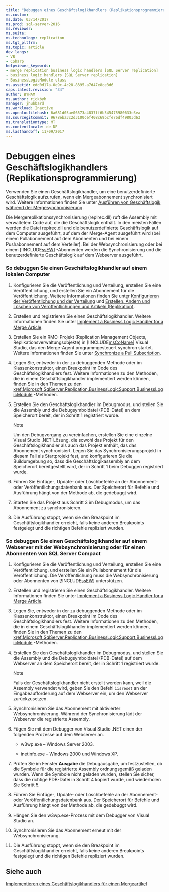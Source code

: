 ```yaml
---
title: "Debuggen eines Geschäftslogikhandlers (Replikationsprogrammierung) | Microsoft-Dokumentation"
ms.custom: 
ms.date: 03/14/2017
ms.prod: sql-server-2016
ms.reviewer: 
ms.suite: 
ms.technology: replication
ms.tgt_pltfrm: 
ms.topic: article
dev_langs:
- VB
- CSharp
helpviewer_keywords:
- merge replication business logic handlers [SQL Server replication]
- business logic handlers [SQL Server replication]
- BusinessLogicModule class
ms.assetid: edd0d17a-0e9c-4c28-8395-a7d47e8ce3d6
caps.latest.revision: "34"
author: BYHAM
ms.author: rickbyh
manager: jhubbard
ms.workload: Inactive
ms.openlocfilehash: 6a681d03ae06573a4837ff6b545475980633e3ea
ms.sourcegitcommit: 9678eba3c2d3100cef408c69bcfe76df49803d63
ms.translationtype: MT
ms.contentlocale: de-DE
ms.lasthandoff: 11/09/2017
---
```

# <a name="debug-a-business-logic-handler-replication-programming"></a>Debuggen eines Geschäftslogikhandlers (Replikationsprogrammierung)
  Verwenden Sie einen Geschäftslogikhandler, um eine benutzerdefinierte Geschäftslogik aufzurufen, wenn ein Mergeabonnement synchronisiert wird. Weitere Informationen finden Sie unter [Ausführen von Geschäftslogik während der Mergesynchronisierung](../../relational-databases/replication/merge/execute-business-logic-during-merge-synchronization.md).  
  
 Die Mergereplikationssynchronisierung (replrec.dll) ruft die Assembly mit verwaltetem Code auf, die die Geschäftslogik enthält. In den meisten Fällen werden die Datei replrec.dll und die benutzerdefinierte Geschäftslogik auf dem Computer ausgeführt, auf dem der Merge-Agent ausgeführt wird (bei einem Pullabonnement auf dem Abonnenten und bei einem Pushabonnement auf dem Verteiler). Bei der Websynchronisierung oder bei einem [!INCLUDE[ssEW](../../includes/ssew-md.md)] -Abonnenten werden die Synchronisierung und die benutzerdefinierte Geschäftslogik auf dem Webserver ausgeführt.  
  
### <a name="to-debug-a-business-logic-handler-on-a-local-computer"></a>So debuggen Sie einen Geschäftslogikhandler auf einem lokalen Computer  
  
1.  Konfigurieren Sie die Veröffentlichung und Verteilung, erstellen Sie eine Veröffentlichung, und erstellen Sie ein Abonnement für die Veröffentlichung. Weitere Informationen finden Sie unter [Konfigurieren der Veröffentlichung und der Verteilung](../../relational-databases/replication/configure-publishing-and-distribution.md) und [Erstellen, Ändern und Löschen von Veröffentlichungen und Artikeln &#40;Replikation&#41;](../../relational-databases/replication/publish/create-modify-and-delete-publications-and-articles-replication.md).  
  
2.  Erstellen und registrieren Sie einen Geschäftslogikhandler. Weitere Informationen finden Sie unter [Implement a Business Logic Handler for a Merge Article](../../relational-databases/replication/implement-a-business-logic-handler-for-a-merge-article.md).  
  
3.  Erstellen Sie ein RMO-Projekt (Replication Management Objects, Replikationsverwaltungsobjekte) in [!INCLUDE[msCoName](../../includes/msconame-md.md)] Visual Studio, das den Merge-Agent programmgesteuert synchron startet. Weitere Informationen finden Sie unter [Synchronize a Pull Subscription](../../relational-databases/replication/synchronize-a-pull-subscription.md).  
  
4.  Legen Sie, entweder in der zu debuggenden Methode oder im Klassenkonstruktor, einen Breakpoint im Code des Geschäftslogikhandlers fest. Weitere Informationen zu den Methoden, die in einem Geschäftslogikhandler implementiert werden können, finden Sie in den Themen zu den <xref:Microsoft.SqlServer.Replication.BusinessLogicSupport.BusinessLogicModule> -Methoden.  
  
5.  Erstellen Sie den Geschäftslogikhandler im Debugmodus, und stellen Sie die Assembly und die Debugsymboldatei (PDB-Datei) an dem Speicherort bereit, der in Schritt 1 registriert wurde.  
  
    > [!NOTE]  
    >  Um den Debugvorgang zu vereinfachen, erstellen Sie eine einzelne Visual Studio .NET-Lösung, die sowohl das Projekt für den Geschäftslogikhandler als auch das Projekt enthält, das das Abonnement synchronisiert. Legen Sie das Synchronisierungsprojekt in diesem Fall als Startprojekt fest, und konfigurieren Sie die Buildumgebung so, dass die Geschäftslogikassembly an dem Speicherort bereitgestellt wird, der in Schritt 1 beim Debuggen registriert wurde.  
  
6.  Führen Sie Einfüge-, Update- oder Löschbefehle an der Abonnement- oder Veröffentlichungsdatenbank aus. Der Speicherort für Befehle und Ausführung hängt von der Methode ab, die gedebuggt wird.  
  
7.  Starten Sie das Projekt aus Schritt 3 im Debugmodus, um das Abonnement zu synchronisieren.  
  
8.  Die Ausführung stoppt, wenn sie den Breakpoint im Geschäftslogikhandler erreicht, falls keine anderen Breakpoints festgelegt und die richtigen Befehle repliziert wurden.  
  
### <a name="to-debug-a-business-logic-handler-on-a-web-server-using-web-synchronization-or-for-a-sql-server-compact-subscriber"></a>So debuggen Sie einen Geschäftslogikhandler auf einem Webserver mit der Websynchronisierung oder für einen Abonnenten von SQL Server Compact  
  
1.  Konfigurieren Sie die Veröffentlichung und Verteilung, erstellen Sie eine Veröffentlichung, und erstellen Sie ein Pullabonnement für die Veröffentlichung. Die Veröffentlichung muss die Websynchronisierung oder Abonnenten von [!INCLUDE[ssEW](../../includes/ssew-md.md)] unterstützen.  
  
2.  Erstellen und registrieren Sie einen Geschäftslogikhandler. Weitere Informationen finden Sie unter [Implement a Business Logic Handler for a Merge Article](../../relational-databases/replication/implement-a-business-logic-handler-for-a-merge-article.md).  
  
3.  Legen Sie, entweder in der zu debuggenden Methode oder im Klassenkonstruktor, einen Breakpoint im Code des Geschäftslogikhandlers fest. Weitere Informationen zu den Methoden, die in einem Geschäftslogikhandler implementiert werden können, finden Sie in den Themen zu den <xref:Microsoft.SqlServer.Replication.BusinessLogicSupport.BusinessLogicModule> -Methoden.  
  
4.  Erstellen Sie den Geschäftslogikhandler im Debugmodus, und stellen Sie die Assembly und die Debugsymboldatei (PDB-Datei) auf dem Webserver an dem Speicherort bereit, der in Schritt 1 registriert wurde.  
  
    > [!NOTE]  
    >  Falls der Geschäftslogikhandler nicht erstellt werden kann, weil die Assembly verwendet wird, geben Sie den Befehl `iisreset` an der Eingabeaufforderung auf dem Webserver ein, um den Webserver zurückzusetzen.  
  
5.  Synchronisieren Sie das Abonnement mit aktivierter Websynchronisierung. Während der Synchronisierung lädt der Webserver die registrierte Assembly.  
  
6.  Fügen Sie mit dem Debugger von Visual Studio .NET einen der folgenden Prozesse auf dem Webserver an.  
  
    -   w3wp.exe &ndash; Windows Server 2003.  
  
    -   inetinfo.exe &ndash; Windows 2000 und Windows XP.  
  
7.  Prüfen Sie im Fenster **Ausgabe** die Debugausgabe, um festzustellen, ob die Symbole für die registrierte Assembly ordnungsgemäß geladen wurden. Wenn die Symbole nicht geladen wurden, stellen Sie sicher, dass die richtige PDB-Datei in Schritt 4 kopiert wurde, und wiederholen Sie Schritt 5.  
  
8.  Führen Sie Einfüge-, Update- oder Löschbefehle an der Abonnement- oder Veröffentlichungsdatenbank aus. Der Speicherort für Befehle und Ausführung hängt von der Methode ab, die gedebuggt wird.  
  
9. Hängen Sie den w3wp.exe-Prozess mit dem Debugger von Visual Studio an.  
  
10. Synchronisieren Sie das Abonnement erneut mit der Websynchronisierung.  
  
11. Die Ausführung stoppt, wenn sie den Breakpoint im Geschäftslogikhandler erreicht, falls keine anderen Breakpoints festgelegt und die richtigen Befehle repliziert wurden.  
  
## <a name="see-also"></a>Siehe auch  
 [Implementieren eines Geschäftslogikhandlers für einen Mergeartikel](../../relational-databases/replication/implement-a-business-logic-handler-for-a-merge-article.md)  
  
  
